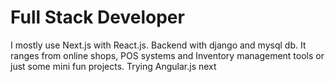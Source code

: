# Full Stack Developer
I mostly use Next.js with React.js. Backend with django and mysql db. It ranges from online shops, POS systems and Inventory management tools or just some mini fun projects. Trying Angular.js next

